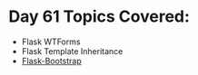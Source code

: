 # Day 61 Topics Covered:
- Flask WTForms
- Flask Template Inheritance
- [Flask-Bootstrap](https://pythonhosted.org/Flask-Bootstrap/basic-usage.html#available-blocks)